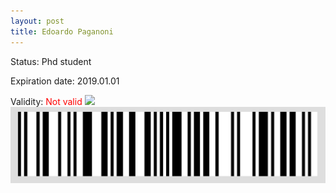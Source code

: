 ```yaml
---
layout: post
title: Edoardo Paganoni
---
```


Status: Phd student

Expiration date: 2019.01.01

Validity: <font color="red"> Not valid</font> 
![](/members/img/Edoardo_Paganoni.png)
![](/members/img/bar.png)
